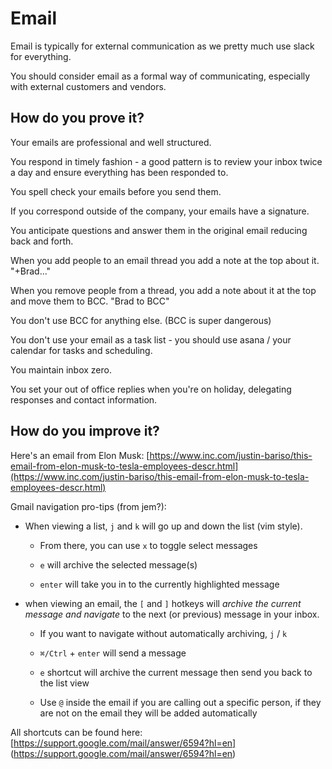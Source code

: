 # Email

Email is typically for external communication as we pretty much use slack for everything.

You should consider email as a formal way of communicating, especially with external customers and vendors.

## How do you prove it?

Your emails are professional and well structured.  

You respond in timely fashion - a good pattern is to review your inbox twice a day and ensure everything has been responded to.

You spell check your emails before you send them.

If you correspond outside of the company, your emails have a signature.

You anticipate questions and answer them in the original email reducing back and forth.

When you add people to an email thread you add a note at the top about it.  "+Brad..."

When you remove people from a thread, you add a note about it at the top and move them to BCC.  "Brad to BCC"

You don't use BCC for anything else. (BCC is super dangerous) 

You don't use your email as a task list - you should use asana / your calendar for tasks and scheduling.

You maintain inbox zero. 

You set your out of office replies when you're on holiday, delegating responses and contact information.

## How do you improve it?

Here's an email from Elon Musk: [https://www.inc.com/justin-bariso/this-email-from-elon-musk-to-tesla-employees-descr.html](https://www.inc.com/justin-bariso/this-email-from-elon-musk-to-tesla-employees-descr.html)

Gmail navigation pro-tips (from jem?): 

* When viewing a list, `j` and `k` will go up and down the list (vim style).

    * From there, you can use `x` to toggle select messages

    * `e` will archive the selected message(s)

    * `enter` will take you in to the currently highlighted message

* when viewing an email, the `[` and `]` hotkeys will *archive the current message and navigate* to the next (or previous) message in your inbox. 

    * If you want to navigate without automatically archiving, `j` / `k`
    
    * `⌘/Ctrl` + `enter` will send a message 

    * `e` shortcut will archive the current message then send you back to the list view
    
    * Use `@` inside the email if you are calling out a specific person, if they are not on the email they will be added automatically
    
All shortcuts can be found here: [https://support.google.com/mail/answer/6594?hl=en]  (https://support.google.com/mail/answer/6594?hl=en)



